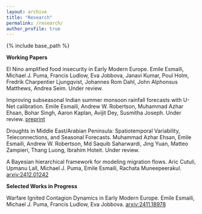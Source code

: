 ```yaml
---
layout: archive
title: "Research"
permalink: /research/
author_profile: true
---
```


{% include base_path %}


**Working Papers**

El Nino amplified food insecurity in Early Modern Europe. Emile Esmaili, Michael J. Puma, Francis Ludlow, Eva Jobbova, Janavi Kumar, Poul Holm, Fredrik Charpentier Ljungqvist, Johannes Rom Dahl, John Alphonsus Matthews, Andrea Seim. Under review.

Improving subseasonal Indian summer monsoon rainfall forecasts with U-Net calibration. Emile Esmaili, Andrew W. Robertson, Muhammad Azhar Ehsan, Bohar Singh, Aaron Kaplan, Avijit Dey, Susmitha Joseph. Under review. [preprint](https://www.researchsquare.com/article/rs-7744380/v1)

Droughts in Middle East/Arabian Peninsula: Spatiotemporal Variability, Teleconnections, and Seasonal Forecasts. Muhammad Azhar Ehsan, Emile Esmaili, Andrew W. Robertson, Md Saquib Saharwardi, Jing Yuan, Matteo Zampieri, Thang Luong, Ibrahim Hoteit. Under review.

A Bayesian hierarchical framework for modeling migration flows. Aric Cutuli, Upmanu Lall, Michael J. Puma, Emile Esmaili, Rachata Muneepeerakul. [arxiv:2412.01242](https://arxiv.org/abs/2412.01242)


**Selected Works in Progress**




Warfare Ignited Contagion Dynamics in Early Modern Europe. Emile Esmaili, Michael J. Puma, Francis Ludlow, Eva Jobbova. [arxiv:2411.18978](https://arxiv.org/abs/2411.18978)



